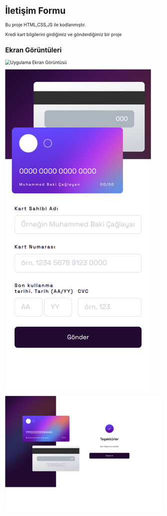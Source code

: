 
# İletişim Formu

Bu proje HTML,CSS,JS ile kodlanmıştır.

Kredi kart bilgilerini girdiğimiz ve gönderdiğimiz bir proje




## Ekran Görüntüleri

![Uygulama Ekran Görüntüsü](assets/img/desktop.png)

![Uygulama Ekran Görüntüsü](assets/img/mobile.png)

![Uygulama Ekran Görüntüsü](assets/img/thanks.png)